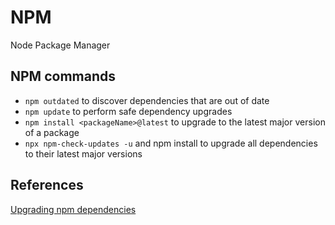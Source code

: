 # NPM 
Node Package Manager

## NPM commands
* `npm outdated` to discover dependencies that are out of date
* `npm update` to perform safe dependency upgrades
* `npm install <packageName>@latest` to upgrade to the latest major version of a package
* `npx npm-check-updates -u` and npm install to upgrade all dependencies to their latest major versions

## References
[Upgrading npm dependencies](https://www.carlrippon.com/upgrading-npm-dependencies/)
